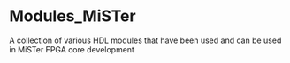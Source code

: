 # Modules_MiSTer
A collection of various HDL modules that have been used and can be used in MiSTer FPGA core development
